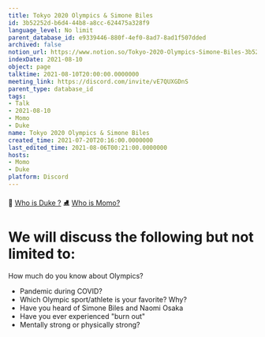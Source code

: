 ```yaml
---
title: Tokyo 2020 Olympics & Simone Biles
id: 3b52252d-b6d4-44b8-a8cc-624475a328f9
language_level: No limit
parent_database_id: e9339446-880f-4ef0-8ad7-8ad1f507dded
archived: false
notion_url: https://www.notion.so/Tokyo-2020-Olympics-Simone-Biles-3b52252db6d444b8a8cc624475a328f9
indexDate: 2021-08-10
object: page
talktime: 2021-08-10T20:00:00.0000000
meeting_link: https://discord.com/invite/vE7QUXGDnS
parent_type: database_id
tags:
- Talk
- 2021-08-10
- Momo
- Duke
name: Tokyo 2020 Olympics & Simone Biles
created_time: 2021-07-20T20:16:00.0000000
last_edited_time: 2021-08-06T00:21:00.0000000
hosts:
- Momo
- Duke
platform: Discord
---
```



👑   [Who is Duke ?](/e0958ccc596f4efea798c99507f0f16e) 
⛸️  [Who is Momo?](/23f0f26c7f1547c0b08477c0c6f1f461) 

# We will discuss the following but not limited to:
How much do you know about Olympics?
   - Pandemic during COVID?
   - Which Olympic sport/athlete is your favorite? Why?
   - Have you heard of Simone Biles and Naomi Osaka
   - Have you ever experienced "burn out"
   - Mentally strong or physically strong?




